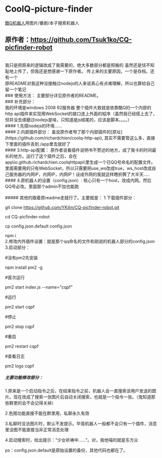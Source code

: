 # CoolQ-picture-finder
[酷Q机器人](https://cqp.cc/forum.php)用图片/番剧/本子搜索机器人
## 原作者：https://github.com/Tsuk1ko/CQ-picfinder-robot
<br>
我只是把原来的逻辑改成了我需要的，绝大多数部分都是照搬的
虽然还是恬不知耻地上传了，但我还是想感谢一下原作者。
传上来的主要原因，一个是存档，还有一个
<br>
原README对我这种没接触过nodejs的人来说真心有点难理解，所以也算给自己留一个笔记
<br>
### 使用方法：
主要部分详见原作者的README。
<br>
### 补充部分：
<br>
我的环境是windows 2008 R2服务器
整个插件大致就是依靠酷Q的一个内部的http api插件来实现用WebSocket的接口连上外面的程序（虽然我已经搭上去了，但并没去琢磨过nodejs是啥，只知道是js结尾的，应该是脚本。。。。）
<br>
#### 1.先搭nodejs的环境……
<br>
#### 2.内部插件部分：
虽说原作者甩了那个内部插件的[原址](https://github.com/richardchien/coolq-http-api), 其实不需要管这么多，直接下里面的插件丢到./app里去就好了
<br>
#### 3.http-api配置：
原作者说看插件说明书不赘述的地方，成了我卡的时间最长的地方。运行了这个插件之后，会在app\io.github.richardchien.coolqhttpapi\里生成一个已QQ号命名的配置文件。里面需要用的只有WebSocket，所以只需要把use_ws改成true，ws_host改成自己服务器的内网IP，内网IP，内网IP！设成外网的我就这样瞎折腾了大半天.....
<br>
#### 4.原机器人的设置（config.json）:
核心只有一个host，改成内网。然后QQ号必改。里面那个admin不加也能跑
<br>
<br>
##### 其他的跟着原readme走就行了。主要就是：
1.下载插件部分：

git clone https://github.com/YKilin/CQ-picfinder-robot.git

cd CQ-picfinder-robot

cp config.json.default config.json

npm i
<br>
2.修改内外插件设置：就是那个qq命名的文件和刚说的机器人部分的config.json
<br>
3.启动部分：

#没有pm2先安装

npm install pm2 -g

#首次运行

pm2 start index.js --name="cqpf"

#运行

pm2 start cqpf

#停止

pm2 stop cqpf

#重启

pm2 restart cqpf

#查看日志

pm2 logs cqpf


##### 主要功能修改部分：
1.原来是一个启动指令之后，在结束指令之前，机器人会一直搜索该用户发送的图片。现在改成了搜索一张图片后自动关闭搜索，也就是一个指令一张。（鬼知道那些群里的会不会记得关掉）

2.色图功能直接不能在群里用，私聊永久有效

3.私聊时没法图片时，默认不发提示。毕竟机器人一般都不会只有一个插件，消息里没图不能直接当非正常消息处理

4.启动搜索时，给出提示：“少女祈祷中……”。对，我他喵的就是东方众


ps：config.json.default是原始设置的备份，其他代码也都在了。
